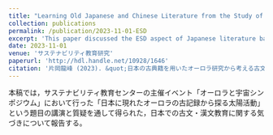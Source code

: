 ```yaml
---
title: "Learning Old Japanese and Chinese Literature from the Study of Aurora using Japanese Classical Texts"
collection: publications
permalink: /publication/2023-11-01-ESD
excerpt: 'This paper discussed the ESD aspect of Japanese literature based on the studies of historical auroras.'
date: 2023-11-01
venue: 'サステナビリティ教育研究'
paperurl: 'http://hdl.handle.net/10928/1646'
citation: '片岡龍峰 (2023). &quot;日本の古典籍を用いたオーロラ研究から考える古文・漢文の学習&quot; <i>サステナビリティ教育研究</i>. 第5号, 42-48'
---
```


本稿では，サステナビリティ教育センターの主催イベント「オーロラと宇宙シンポジウム」において行った「日本に現れたオーロラの古記録から探る太陽活動」という題目の講演と質疑を通して得られた，日本での古文・漢文教育に関する気づきについて報告する。
